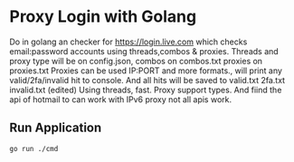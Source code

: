 # Proxy Login with Golang

Do in golang an checker for <https://login.live.com> which checks email:password accounts using threads,combos & proxies. Threads and proxy type will be on config.json, combos on combos.txt proxies on proxies.txt Proxies can be used IP:PORT and more formats., will print any valid/2fa/invalid hit to console. And all hits will be saved to valid.txt 2fa.txt invalid.txt (edited) Using threads, fast. Proxy support types. And fiind the api of hotmail to can work with IPv6 proxy not all apis work.

## Run Application

```bash
go run ./cmd
```

